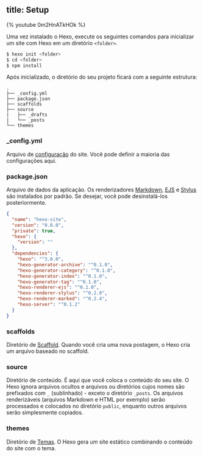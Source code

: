 title: Setup
---

{% youtube 0m2HnATkHOk %}

Uma vez instalado o Hexo, execute os seguintes comandos para inicializar um site com Hexo em um diretório `<folder>`.

``` bash
$ hexo init <folder>
$ cd <folder>
$ npm install
```

Após inicializado, o diretório do seu projeto ficará com a seguinte estrutura:

``` plain
.
├── _config.yml
├── package.json
├── scaffolds
├── source
|   ├── _drafts
|   └── _posts
└── themes
```

### _config.yml

Arquivo de [configuração](configuration.html) do site. Você pode definir a maioria das configurações aqui.

### package.json

Arquivo de dados da aplicação. Os renderizadores [Markdown](http://daringfireball.net/projects/markdown/), [EJS](http://embeddedjs.com/) e [Stylus](http://learnboost.github.io/stylus/) são instalados por padrão. Se desejar, você pode desinstalá-los posteriormente.

``` json package.json
{
  "name": "hexo-site",
  "version": "0.0.0",
  "private": true,
  "hexo": {
    "version": ""
  },
  "dependencies": {
    "hexo": "^3.0.0",
    "hexo-generator-archive": "^0.1.0",
    "hexo-generator-category": "^0.1.0",
    "hexo-generator-index": "^0.1.0",
    "hexo-generator-tag": "^0.1.0",
    "hexo-renderer-ejs": "^0.1.0",
    "hexo-renderer-stylus": "^0.2.0",
    "hexo-renderer-marked": "^0.2.4",
    "hexo-server": "^0.1.2"
  }
}
```

### scaffolds

Diretório de [Scaffold](writing.html#Scaffolds). Quando você cria uma nova postagem, o Hexo cria um arquivo baseado no scaffold.

### source

Diretório de conteúdo. É aqui que você coloca o conteúdo do seu site. O Hexo ignora arquivos ocultos e arquivos ou diretórios cujos nomes são prefixados com `_` (sublinhado) - exceto o diretório `_posts`. Os arquivos renderizáveis (arquivos Markdown e HTML por exemplo) serão processados e colocados no diretório `public`, enquanto outros arquivos serão simplesmente copiados.

### themes

Diretório de [Temas](themes.html). O Hexo gera um site estático combinando o conteúdo do site com o tema.
